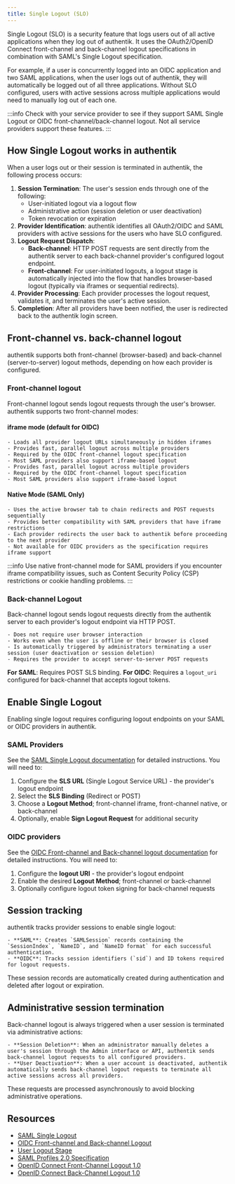 ```yaml
---
title: Single Logout (SLO)
---
```


Single Logout (SLO) is a security feature that logs users out of all active applications when they log out of authentik. It uses the OAuth2/OpenID Connect front-channel and back-channel logout specifications in combination with SAML's Single Logout specification.

For example, if a user is concurrently logged into an OIDC application and two SAML applications, when the user logs out of authentik, they will automatically be logged out of all three applications. Without SLO configured, users with active sessions across multiple applications would need to manually log out of each one.

:::info
Check with your service provider to see if they support SAML Single Logout or OIDC front-channel/back-channel logout. Not all service providers support these features.
:::

## How Single Logout works in authentik

When a user logs out or their session is terminated in authentik, the following process occurs:

1. **Session Termination**: The user's session ends through one of the following:
    - User-initiated logout via a logout flow
    - Administrative action (session deletion or user deactivation)
    - Token revocation or expiration
2. **Provider Identification**: authentik identifies all OAuth2/OIDC and SAML providers with active sessions for the users who have SLO configured.
3. **Logout Request Dispatch**:
    - **Back-channel**: HTTP POST requests are sent directly from the authentik server to each back-channel provider's configured logout endpoint.
    - **Front-channel**: For user-initiated logouts, a logout stage is automatically injected into the flow that handles browser-based logout (typically via iframes or sequential redirects).
4. **Provider Processing**: Each provider processes the logout request, validates it, and terminates the user's active session.
5. **Completion**: After all providers have been notified, the user is redirected back to the authentik login screen.

## Front-channel vs. back-channel logout

authentik supports both front-channel (browser-based) and back-channel (server-to-server) logout methods, depending on how each provider is configured.

### Front-channel logout

Front-channel logout sends logout requests through the user's browser. authentik supports two front-channel modes:

#### iframe mode (default for OIDC)

    - Loads all provider logout URLs simultaneously in hidden iframes
    - Provides fast, parallel logout across multiple providers
    - Required by the OIDC front-channel logout specification
    - Most SAML providers also support iframe-based logout
    - Provides fast, parallel logout across multiple providers
    - Required by the OIDC front-channel logout specification
    - Most SAML providers also support iframe-based logout

#### Native Mode (SAML Only)

    - Uses the active browser tab to chain redirects and POST requests sequentially
    - Provides better compatibility with SAML providers that have iframe restrictions
    - Each provider redirects the user back to authentik before proceeding to the next provider
    - Not available for OIDC providers as the specification requires iframe support

:::info
Use native front-channel mode for SAML providers if you encounter iframe compatibility issues, such as Content Security Policy (CSP) restrictions or cookie handling problems.
:::

### Back-channel Logout

Back-channel logout sends logout requests directly from the authentik server to each provider's logout endpoint via HTTP POST.

    - Does not require user browser interaction
    - Works even when the user is offline or their browser is closed
    - Is automatically triggered by administrators terminating a user session (user deactivation or session deletion)
    - Requires the provider to accept server-to-server POST requests

**For SAML**: Requires POST SLS binding.
**For OIDC**: Requires a `logout_uri` configured for back-channel that accepts logout tokens.

## Enable Single Logout

Enabling single logout requires configuring logout endpoints on your SAML or OIDC providers in authentik.

### SAML Providers

See the [SAML Single Logout documentation](../saml/saml_single_logout.md) for detailed instructions. You will need to:

1. Configure the **SLS URL** (Single Logout Service URL) - the provider's logout endpoint
2. Select the **SLS Binding** (Redirect or POST)
3. Choose a **Logout Method**; front-channel iframe, front-channel native, or back-channel
4. Optionally, enable **Sign Logout Request** for additional security

### OIDC providers

See the [OIDC Front-channel and Back-channel logout documentation](../oauth2/frontchannel_and_backchannel_logout.mdx) for detailed instructions. You will need to:

1. Configure the **logout URI** - the provider's logout endpoint
2. Enable the desired **Logout Method**; front-channel or back-channel
3. Optionally configure logout token signing for back-channel requests

## Session tracking

authentik tracks provider sessions to enable single logout:

    - **SAML**: Creates `SAMLSession` records containing the `SessionIndex`, `NameID`, and `NameID format` for each successful authentication.
    - **OIDC**: Tracks session identifiers (`sid`) and ID tokens required for logout requests.

These session records are automatically created during authentication and deleted after logout or expiration.

## Administrative session termination

Back-channel logout is always triggered when a user session is terminated via administrative actions:

    - **Session Deletion**: When an administrator manually deletes a user's session through the Admin interface or API, authentik sends back-channel logout requests to all configured providers.
    - **User Deactivation**: When a user account is deactivated, authentik automatically sends back-channel logout requests to terminate all active sessions across all providers.

These requests are processed asynchronously to avoid blocking administrative operations.

## Resources

- [SAML Single Logout](../saml/saml_single_logout.md)
- [OIDC Front-channel and Back-channel Logout](../oauth2/frontchannel_and_backchannel_logout.mdx)
- [User Logout Stage](../../flows-stages/stages/user_logout.md)
- [SAML Profiles 2.0 Specification](https://docs.oasis-open.org/security/saml/v2.0/saml-profiles-2.0-os.pdf)
- [OpenID Connect Front-Channel Logout 1.0](https://openid.net/specs/openid-connect-frontchannel-1_0.html)
- [OpenID Connect Back-Channel Logout 1.0](https://openid.net/specs/openid-connect-backchannel-1_0.html)
